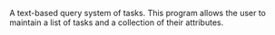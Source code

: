 A text-based query system of tasks. This program allows the user to maintain a list of tasks and a collection of their attributes.